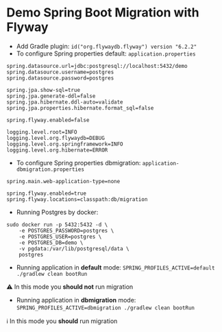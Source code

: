 # Demo Spring Boot Migration with Flyway

- Add Gradle plugin: `id("org.flywaydb.flyway") version "6.2.2"`  
- To configure Spring properties default: `application.properties`   
     
```
spring.datasource.url=jdbc:postgresql://localhost:5432/demo
spring.datasource.username=postgres
spring.datasource.password=postgres

spring.jpa.show-sql=true
spring.jpa.generate-ddl=false
spring.jpa.hibernate.ddl-auto=validate
spring.jpa.properties.hibernate.format_sql=false

spring.flyway.enabled=false

logging.level.root=INFO
logging.level.org.flywaydb=DEBUG
logging.level.org.springframework=INFO
logging.level.org.hibernate=ERROR
```   
   
- To configure Spring properties dbmigration: `application-dbmigration.properties`   
```
spring.main.web-application-type=none

spring.flyway.enabled=true
spring.flyway.locations=classpath:db/migration
```

- Running Postgres by docker:   

```
sudo docker run -p 5432:5432 -d \
    -e POSTGRES_PASSWORD=postgres \
    -e POSTGRES_USER=postgres \
    -e POSTGRES_DB=demo \
    -v pgdata:/var/lib/postgresql/data \
    postgres
```

- Running application in **default** mode: `SPRING_PROFILES_ACTIVE=default ./gradlew clean bootRun`

:warning: In this mode you **should not** run migration  

- Running application in **dbmigration** mode: `SPRING_PROFILES_ACTIVE=dbmigration ./gradlew clean bootRun`

:information_source: In this mode you **should** run migration
